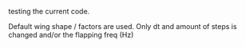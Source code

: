 testing the current code.

Default wing shape / factors are used. Only dt and amount of steps is changed and/or the flapping freq (Hz)